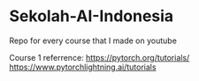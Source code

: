 # Sekolah-AI-Indonesia
Repo for every course that I made on youtube

Course 1 referrence:
https://pytorch.org/tutorials/
https://www.pytorchlightning.ai/tutorials
